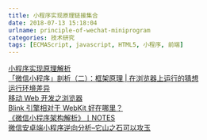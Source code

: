 ```yaml
---
title: 小程序实现原理链接集合
date: 2018-07-13 15:18:04
urlname: principle-of-wechat-miniprogram
categories: 技术研究
tags: [ECMAScript, javascript, HTML5, 小程序, 前端]
---
```


[小程序实现原理解析](https://cloud.tencent.com/developer/article/1029663)  
[「微信小程序」剖析（二）：框架原理 | 在浏览器上运行的猜想](https://zhuanlan.zhihu.com/p/22607204)  
[运行环境差异](https://developers.weixin.qq.com/miniprogram/dev/devtools/details.html)  
[移动 Web 开发之浏览器](https://csspod.com/the-mobile-web-browsers/)  
[Blink 引擎相对于 WebKit 好在哪里？
](https://www.zhihu.com/question/20930880)  
[《微信小程序架构解析》丨NOTES](https://www.jianshu.com/p/4e8ed26d3b7a)  
[微信安卓端小程序逆向分析–它山之石可以攻玉](https://guofeng007.github.io/2017/10/16/wechat-mini-app/#%E5%BE%AE%E4%BF%A1%E5%AE%89%E5%8D%93%E7%AB%AF%E5%B0%8F%E7%A8%8B%E5%BA%8F%E9%80%86%E5%90%91%E5%88%86%E6%9E%90%E5%AE%83%E5%B1%B1%E4%B9%8B%E7%9F%B3%E5%8F%AF%E4%BB%A5%E6%94%BB%E7%8E%89)
